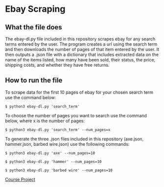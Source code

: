# Ebay Scraping

## What the file does
The ebay-dl.py file included in this repository scrapes ebay for any search terms entered by the user. The program creates a url using the search term and then downloads the number of pages of that item entered by the user. It then outputs a .json file with a dictionary that includes extracted data on the name of the items listed, how many have been sold, their status, the price, shipping costs, and whether they have free returns. 

## How to run the file
To scrape data for the first 10 pages of ebay for your chosen search term use the command below:
```  
$ python3 ebay-dl.py 'search_term' 
```  
To choose the number of pages you want to search use the command below, where x is the number of pages:
```  
$ python3 ebay-dl.py 'search_term' --num_pages=x
``` 
To generate the three .json files included in this repository (axe.json, hammer.json, barbed wire.json) use the following commands:
```  
$ python3 ebay-dl.py 'axe' --num_pages=10
``` 
```  
$ python3 ebay-dl.py 'hammer' --num_pages=10
``` 
```  
$ python3 ebay-dl.py 'barbed wire' --num_pages=10
``` 
[Course Project](https://github.com/mikeizbicki/cmc-csci040/tree/2021fall/hw_03)
